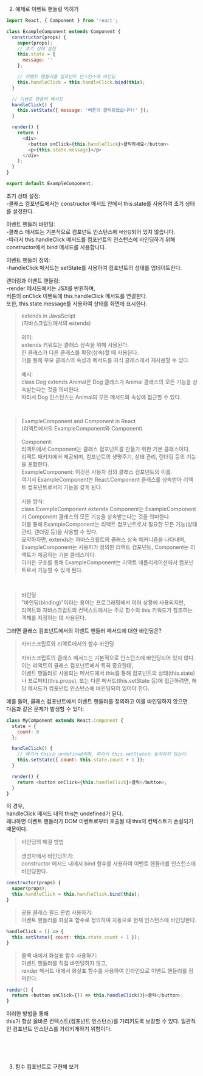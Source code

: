 
2. 예제로 이벤트 핸들링 익히기

```javascript
import React, { Component } from 'react';

class ExampleComponent extends Component {
  constructor(props) {
    super(props);
    // 초기 상태 설정
    this.state = {
      message: ''
    };

    // 이벤트 핸들러를 컴포넌트 인스턴스에 바인딩
    this.handleClick = this.handleClick.bind(this);
  }

  // 이벤트 핸들러 메서드
  handleClick() {
    this.setState({ message: '버튼이 클릭되었습니다!' });
  }

  render() {
    return (
      <div>
        <button onClick={this.handleClick}>클릭하세요</button>
        <p>{this.state.message}</p>
      </div>
    );
  }
}

export default ExampleComponent;
```

초기 상태 설정: <br>
-클래스 컴포넌트에서는 constructor 메서드 안에서 this.state를 사용하여 초기 상태를 설정한다.


이벤트 핸들러 바인딩:<br>
-클래스 메서드는 기본적으로 컴포넌트 인스턴스에 <code>바인딩</code>되어 있지 않습니다.<br>
-따라서 this.handleClick 메서드를 컴포넌트의 인스턴스에 바인딩하기 위해 <br>
constructor에서 bind 메서드를 사용합니다.

이벤트 핸들러 정의:<br>
-handleClick 메서드는 setState를 사용하여 컴포넌트의 상태를 업데이트한다.

렌더링과 이벤트 핸들링:<br>
-render 메서드에서는 JSX를 반환하며, <br>
버튼의 onClick 이벤트에 this.handleClick 메서드를 연결한다. <br>
또한, this.state.message를 사용하여 상태를 화면에 표시한다.



>extends in JavaScript<br>  (자바스크립트에서의 extends)<br><br> 
의미:<br>
extends 키워드는 클래스 상속을 위해 사용된다.<br> 
한 클래스가 다른 클래스를 확장(상속)할 때 사용된다.<br> 
이를 통해 부모 클래스의 속성과 메서드를 자식 클래스에서 재사용할 수 있다.<br> <br> 
예시: <br>
class Dog extends Animal은 Dog 클래스가 Animal 클래스의 모든 기능을 상속받는다는 것을 의미한다.<br>
따라서 Dog 인스턴스는 Animal의 모든 메서드와 속성에 접근할 수 있다.<br>

<br>

>ExampleComponent and Component in React<br>  (리액트에서의 ExampleComponent와 Component)<br><br>
Component:<br> 리액트에서 Component는 클래스 컴포넌트를 만들기 위한 기본 클래스이다. <br>
리액트 패키지에서 제공되며, 컴포넌트의 생명주기, 상태 관리, 렌더링 등의 기능을 포함한다.<br>
ExampleComponent: 이것은 사용자 정의 클래스 컴포넌트의 이름.<br>
여기서 ExampleComponent는 React.Component 클래스를 상속받아 리액트 컴포넌트로서의 기능을 갖게 된다.<br><br>
사용 방식:<br> class ExampleComponent extends Component는 ExampleComponent가 Component 클래스의 모든 기능을 상속받는다는 것을 의미한다.<br>
이를 통해 ExampleComponent는 리액트 컴포넌트로서 필요한 모든 기능(상태 관리, 렌더링 등)을 사용할 수 있다.<br>
요약하자면, extends는 자바스크립트의 클래스 상속 메커니즘을 나타내며, ExampleComponent는 사용자가 정의한 리액트 컴포넌트, Component는 리액트가 제공하는 기본 클래스이다.<br> 이러한 구조를 통해 ExampleComponent는 리액트 애플리케이션에서 컴포넌트로서 기능할 수 있게 된다.

<br>


>바인딩<br>
"바인딩(binding)"이라는 용어는 프로그래밍에서 여러 상황에 사용되지만,<br> 리액트와 자바스크립트의 컨텍스트에서는 주로 함수의 this 키워드가 참조하는 객체를 지정하는 데 사용된다.<br> 


그러면 클래스 컴포넌트에서의 이벤트 핸들러 메서드에 대한 바인딩은?


>자바스크립트와 리액트에서의 함수 바인딩<br><br>
자바스크립트의 클래스 메서드는 기본적으로 인스턴스에 바인딩되어 있지 않다. <br>
이는 리액트의 클래스 컴포넌트에서 특히 중요한데,<br>
이벤트 핸들러로 사용되는 메서드에서 this를 통해 컴포넌트의 상태(this.state)나 프로퍼티(this.props), 또는 다른 메서드(this.setState 등)에 접근하려면, 해당 메서드가 컴포넌트 인스턴스에 바인딩되어 있어야 한다.

예를 들어, 클래스 컴포넌트에서 이벤트 핸들러를 정의하고 이를 바인딩하지 않으면<br> 
다음과 같은 문제가 발생할 수 있다:

```javascript
class MyComponent extends React.Component {
  state = {
    count: 0
  };

  handleClick() {
    // 여기서 this는 undefined이며, 따라서 this.setState는 동작하지 않는다.
    this.setState({ count: this.state.count + 1 });
  }

  render() {
    return <button onClick={this.handleClick}>클릭</button>;
  }
}
```

이 경우,<br> 
handleClick 메서드 내의 this는 undefined가 된다.<br> 
왜냐하면 이벤트 핸들러가 DOM 이벤트로부터 호출될 때 this의 컨텍스트가 손실되기 때문이다.

>바인딩의 해결 방법<br> <br> 
생성자에서 바인딩하기:<br>  constructor 메서드 내에서 bind 함수를 사용하여 이벤트 핸들러를 인스턴스에 바인딩한다.


```javascript
constructor(props) {
  super(props);
  this.handleClick = this.handleClick.bind(this);
}
```


>공용 클래스 필드 문법 사용하기: <br>  이벤트 핸들러를 화살표 함수로 정의하여 자동으로 현재 인스턴스에 바인딩한다.

```javascript
handleClick = () => {
  this.setState({ count: this.state.count + 1 });
}
```

>콜백 내에서 화살표 함수 사용하기:<br>
 이벤트 핸들러를 직접 바인딩하지 않고, <br>render 메서드 내에서 화살표 함수를 사용하여 인라인으로 이벤트 핸들러를 정의한다.

```javascript
render() {
  return <button onClick={() => this.handleClick()}>클릭</button>;
}
```

이러한 방법을 통해 <br>
this가 항상 올바른 컨텍스트(컴포넌트 인스턴스)를 가리키도록 보장할 수 있다.
일관적인 컴포넌트 인스턴스를 가리키게하기 위함이다.



<br><br><br>

3. 함수 컴포넌트로 구현해 보기
